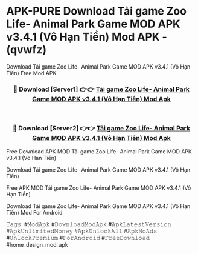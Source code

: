 # APK-PURE Download Tải game Zoo Life- Animal Park Game MOD APK v3.4.1 (Vô Hạn Tiền) Mod APK - (qvwfz)
Download Tải game Zoo Life- Animal Park Game MOD APK v3.4.1 (Vô Hạn Tiền) Free Mod APK

<div align="center">
<h3>🔴 Download [Server1] 👉👉 <a href="https://apk-comot.site?title=Tải_game_Zoo_Life-_Animal_Park_Game_MOD_APK_v3.4.1_(Vô_Hạn_Tiền)">Tải game Zoo Life- Animal Park Game MOD APK v3.4.1 (Vô Hạn Tiền) Mod Apk</a></h3><br>

<h3>🔴 Download [Server2] 👉👉 <a href="https://apk-comot.site?title=Tải_game_Zoo_Life-_Animal_Park_Game_MOD_APK_v3.4.1_(Vô_Hạn_Tiền)">Tải game Zoo Life- Animal Park Game MOD APK v3.4.1 (Vô Hạn Tiền) Mod Apk</a></h3>
</div>


Free Download APK MOD Tải game Zoo Life- Animal Park Game MOD APK v3.4.1 (Vô Hạn Tiền)

Download Tải game Zoo Life- Animal Park Game MOD APK v3.4.1 (Vô Hạn Tiền) 

Free APK MOD Tải game Zoo Life- Animal Park Game MOD APK v3.4.1 (Vô Hạn Tiền) 

Download Tải game Zoo Life- Animal Park Game MOD APK v3.4.1 (Vô Hạn Tiền) Mod For Android

𝚃𝚊𝚐𝚜: #𝙼𝚘𝚍𝙰𝚙𝚔 #𝙳𝚘𝚠𝚗𝚕𝚘𝚊𝚍𝙼𝚘𝚍𝙰𝚙𝚔 #𝙰𝚙𝚔𝙻𝚊𝚝𝚎𝚜𝚝𝚅𝚎𝚛𝚜𝚒𝚘𝚗 #𝙰𝚙𝚔𝚄𝚗𝚕𝚒𝚖𝚒𝚝𝚎𝚍𝙼𝚘𝚗𝚎𝚢 #𝙰𝚙𝚔𝚄𝚗𝚕𝚘𝚌𝚔𝙰𝚕𝚕 #𝙰𝚙𝚔𝙽𝚘𝙰𝚍𝚜 #𝚄𝚗𝚕𝚘𝚌𝚔𝙿𝚛𝚎𝚖𝚒𝚞𝚖 #𝙵𝚘𝚛𝙰𝚗𝚍𝚛𝚘𝚒𝚍 #𝙵𝚛𝚎𝚎𝙳𝚘𝚠𝚗𝚕𝚘𝚊𝚍 #home_design_mod_apk